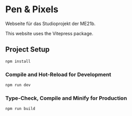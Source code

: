 # Pen & Pixels

Webseite für das Studioprojekt der ME21b.

This website uses the Vitepress package.

## Project Setup

```sh
npm install
```

### Compile and Hot-Reload for Development

```sh
npm run dev
```

### Type-Check, Compile and Minify for Production

```sh
npm run build
```
